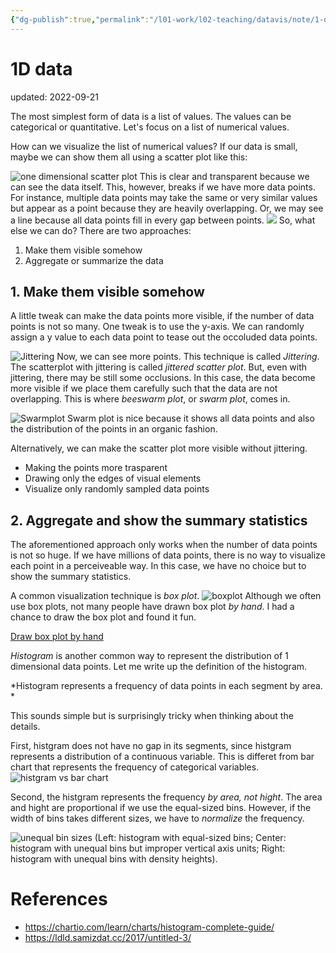 ```yaml
---
{"dg-publish":true,"permalink":"/l01-work/l02-teaching/datavis/note/1-d-data/","dgPassFrontmatter":true}
---
```



# 1D data
updated: 2022-09-21


The most simplest form of data is a list of values. The values can be categorical or quantitative. Let's focus on a list of numerical values. 

How can we visualize the list of numerical values? If our data is small, maybe we can show them all using a scatter plot like this:

![one dimensional scatter plot](https://people.sc.fsu.edu/~jburkardt/m_src/grid_display_test/hermite_o7.png)
This is clear and transparent because we can see the data itself. This, however, breaks if we have more data points. For instance, multiple data points may take the same or very similar values but appear as a point because they are heavily overlapping. Or, we may see a line because all data points fill in every gap between points. 
![](https://i.stack.imgur.com/3bN1w.png)
So, what else we can do? There are two approaches:
1. Make them visible somehow
2. Aggregate or summarize the data

## 1.  Make them visible somehow
A little tweak can make the data points more visible, if the number of data points is not so many. One tweak is to use the y-axis. We can randomly assign a y value to each data point to tease out the occoluded data points. 

![Jittering](http://docs.enthought.com/chaco/_images/jitter_plot.png)
Now, we can see more points. This technique is called *Jittering*. The scatterplot with jittering is called *jittered scatter plot*. But, even with jittering, there may be still some occlusions. In this case, the data become more visible if we place them carefully such that the data are not overlapping. This is where *beeswarm plot*, or *swarm plot*, comes in. 

![Swarmplot](https://i0.wp.com/www.r-statistics.com/wp-content/uploads/2011/03/fig_05.png?ssl=1)
Swarm plot is nice because it shows all data points and also the distribution of the points in an organic fashion.

Alternatively, we can make the scatter plot more visible without jittering. 
- Making the points more trasparent 
- Drawing only the edges of visual elements
- Visualize only randomly sampled data points 


## 2.  Aggregate and show the summary statistics
The aforementioned approach only works when the number of data points is not so huge. If we have millions of data points, there is no way to visualize each point in a perceiveable way. In this case, we have no choice but to show the summary statistics. 

A common visualization technique is *box plot*. 
![boxplot](https://cdn1.byjus.com/wp-content/uploads/2020/10/Box-Plot-and-Whisker-Plot-1.png)
Although we often use box plots, not many people have drawn box plot *by hand*. I had a chance to draw the box plot and found it fun. 

[Draw box plot by hand ](https://www.youtube.com/watch?v=r43lniTavB4)

*Histogram* is another common way to represent the distribution of 1 dimensional data points. Let me write up the definition of the histogram. 

*Histogram represents a frequency of data points in each segment by area. *

This sounds simple but is surprisingly tricky when thinking about the details. 

First, histgram does not have no gap in its segments, since histgram represents a distribution of a continuous variable. This is differet from bar chart that represents the frequency of categorical variables. 
![histgram vs bar chart](https://www.edrawsoft.com/howto/charts-comparison.png)

Second, the histgram represents the frequency *by area, not hight*. The area and hight are proportional if we use the equal-sized bins. However, if the width of bins takes different sizes, we have to *normalize* the frequency. 

![unequal bin sizes](https://chartio.com/assets/8eb2b2/tutorials/charts/histograms/dd697fef22fc1823d1996d7a09d902bc648a8f5f68cf9c975909288ba496d094/histogram-misuses-2.png)
(Left: histogram with equal-sized bins; Center: histogram with unequal bins but improper vertical axis units; Right: histogram with unequal bins with density heights). 

# References 
- https://chartio.com/learn/charts/histogram-complete-guide/
- https://ldld.samizdat.cc/2017/untitled-3/
